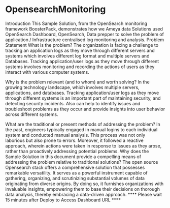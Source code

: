 # OpensearchMonitoring
Introduction
This Sample Solution, from the OpenSearch monitoring framework BoosterPack, demonstrates how we Ameya data Solutions used OpenSearch Dashboard, OpenSearch, Data prepper to solve the problem of application / Infrastructure centralised  log monitoring  and analysis.
Problem Statement
What is the problem?
The organization is facing a challenge to tracking an application logs as they move through different servers and systems which involves different log format and multiple servers and Databases. 
Tracking application/user logs as they move through different systems involves monitoring and recording the actions of users as they interact with various computer systems.

Why is the problem relevant (and to whom) and worth solving?
In the growing technology landscape, which involves multiple servers, applications, and databases. Tracking application/user logs as they move through different systems is an important part of maintaining security, and detecting security incidents. Also can help to identify issues and troubleshoot problems as they occur and provide insights into user behavior across different systems.

What are the traditional or present methods of addressing the problem?
In the past, engineers typically engaged in manual logins to each individual system and conducted manual analysis. This process was not only laborious but also prone to errors. Moreover, it followed a reactive approach, wherein actions were taken in response to issues as they arose, rather than proactively addressing potential problems.
Why does the Sample Solution in this document provide a compelling means of addressing the problem relative to traditional solutions?
The open source Opensearch stack offers a comprehensive solution that possesses remarkable versatility. It serves as a powerful instrument capable of gathering, organizing, and scrutinizing substantial volumes of data originating from diverse origins. By doing so, it furnishes organizations with invaluable insights, empowering them to base their decisions on thorough data analysis, thereby embracing a data-driven approach.
**** Please wait 15 minutes after Deploy to Access Dashboard URL ****
